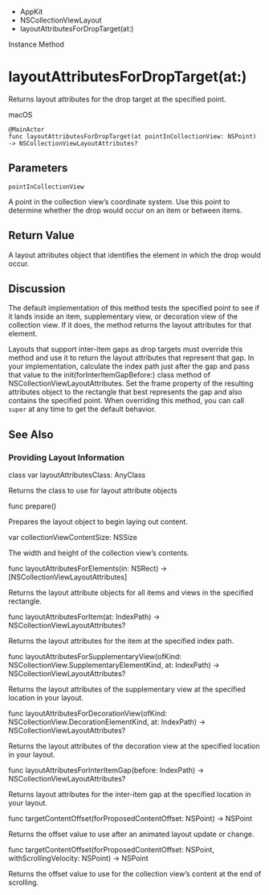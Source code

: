 

- AppKit
- NSCollectionViewLayout
-  layoutAttributesForDropTarget(at:) 

Instance Method

# layoutAttributesForDropTarget(at:)

Returns layout attributes for the drop target at the specified point.

macOS

``` source
@MainActor
func layoutAttributesForDropTarget(at pointInCollectionView: NSPoint) -> NSCollectionViewLayoutAttributes?
```

## Parameters 

`pointInCollectionView`  

A point in the collection view’s coordinate system. Use this point to determine whether the drop would occur on an item or between items.

## Return Value

A layout attributes object that identifies the element in which the drop would occur.

## Discussion

The default implementation of this method tests the specified point to see if it lands inside an item, supplementary view, or decoration view of the collection view. If it does, the method returns the layout attributes for that element.

Layouts that support inter-item gaps as drop targets must override this method and use it to return the layout attributes that represent that gap. In your implementation, calculate the index path just after the gap and pass that value to the init(forInterItemGapBefore:) class method of NSCollectionViewLayoutAttributes. Set the frame property of the resulting attributes object to the rectangle that best represents the gap and also contains the specified point. When overriding this method, you can call `super` at any time to get the default behavior.

## See Also

### Providing Layout Information

class var layoutAttributesClass: AnyClass

Returns the class to use for layout attribute objects

func prepare()

Prepares the layout object to begin laying out content.

var collectionViewContentSize: NSSize

The width and height of the collection view’s contents.

func layoutAttributesForElements(in: NSRect) -> [NSCollectionViewLayoutAttributes]

Returns the layout attribute objects for all items and views in the specified rectangle.

func layoutAttributesForItem(at: IndexPath) -> NSCollectionViewLayoutAttributes?

Returns the layout attributes for the item at the specified index path.

func layoutAttributesForSupplementaryView(ofKind: NSCollectionView.SupplementaryElementKind, at: IndexPath) -> NSCollectionViewLayoutAttributes?

Returns the layout attributes of the supplementary view at the specified location in your layout.

func layoutAttributesForDecorationView(ofKind: NSCollectionView.DecorationElementKind, at: IndexPath) -> NSCollectionViewLayoutAttributes?

Returns the layout attributes of the decoration view at the specified location in your layout.

func layoutAttributesForInterItemGap(before: IndexPath) -> NSCollectionViewLayoutAttributes?

Returns layout attributes for the inter-item gap at the specified location in your layout.

func targetContentOffset(forProposedContentOffset: NSPoint) -> NSPoint

Returns the offset value to use after an animated layout update or change.

func targetContentOffset(forProposedContentOffset: NSPoint, withScrollingVelocity: NSPoint) -> NSPoint

Returns the offset value to use for the collection view’s content at the end of scrolling.


